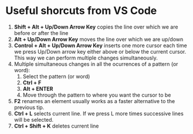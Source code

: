# Useful shorcuts from VS Code

1. **Shift + Alt + Up/Down Arrow Key** copies the line over which we are before or after the line
2. **Alt + Up/Down Arrow Key** moves the line over which we are up/down
3. **Control + Alt + Up/Down Arrow Key** inserts one more cursor each time we press Up/Down arrow key either above or below the current cursor. This way we can perform multiple changes simultaneously.
4. Multiple simultaneous changes in all the ocurrences of a pattern (or word): 
    1. Select the pattern (or word)
	2. **Ctrl + F**
	3. **Alt + ENTER**
	4. Move through the pattern to where you want the cursor to be
5. **F2** renames an element usually works as a faster alternative to the previous tip. 
6. **Ctrl + L** selects current line. If we press L more times successive lines will be selected.
7. **Ctrl + Shift + K** deletes current line

